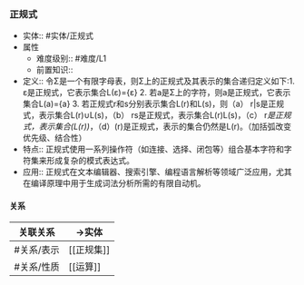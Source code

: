 ###  正规式 
- 实体:: #实体/正规式 
- 属性
	- 难度级别:: #难度/L1
	- 前置知识::
- 定义:: 令Σ是一个有限字母表，则Σ上的正规式及其表示的集合递归定义如下:1. ε是正规式，它表示集合L(ε)={ε} 2. 若a是Σ上的字符，则a是正规式，它表示集合L(a)={a} 3. 若正规式r和s分别表示集合L(r)和L(s)，则（a） r|s是正规式，表示集合L(r)∪L(s)，（b） rs是正规式，表示集合L(r)L(s)，（c） r*是正规式，表示集合(L(r))*，（d）(r)是正规式，表示的集合仍然是L(r)。（加括弧改变优先级、结合性）
- 特点:: 正规式使用一系列操作符（如连接、选择、闭包等）组合基本字符和字符集来形成复杂的模式表达式。
- 应用:: 正规式在文本编辑器、搜索引擎、编程语言解析等领域广泛应用，尤其在编译原理中用于生成词法分析所需的有限自动机。
#### 关系
| 关联关系 | ->实体 |
| ---- | ---- |
| #关系/表示 | [[正规集]] |
| #关系/性质 | [[运算]] |